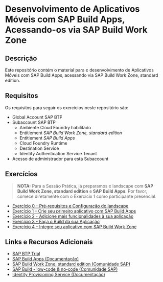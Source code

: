 # Desenvolvimento de Aplicativos Móveis com SAP Build Apps, Acessando-os via SAP Build Work Zone

## Descrição

Este repositório contém o material para o desenvolvimento de Aplicativos Móveis com SAP Build Apps, acessando via SAP Build Work Zone, standard edition.

<!-- ![XP161](./images/XP161.jpg) -->

## Requisitos

Os requisitos para seguir os exercícios neste repositório são:

- Global Account SAP BTP
- Subaccount SAP BTP
  - Ambiente Cloud Foundry habilitado
  - Entitlement *SAP Build Work Zone, standard edition*
  - Entitlement *SAP Build Apps*
  - Cloud Foundry Runtime
  - Destination Service
  - Identity Authentication Service Tenant
- Acesso de administrador para esta Subaccount

## Exercícios

> **NOTA:** Para a Sessão Prática, já preparamos o landscape com **SAP Build Work Zone, standard edition** e **SAP Build Apps**. Por favor, comece diretamente com o Exercício 1 como participante presencial.

- [Exercício 0 - Pré-requisitos e Configuração do landscape](exercises/ex0/)
- [Exercício 1 - Crie seu primeiro aplicativo com SAP Build Apps](exercises/ex1/)
- [Exercício 2 - Adicione mais funcionalidades à sua aplicação](exercises/ex2/)
- [Exercício 3 - Faça o Build da sua Aplicação](exercises/ex3/)
- [Exercício 4 - Integre seu aplicativo com SAP Build Work Zone](exercises/ex4/)

## Links e Recursos Adicionais

- [SAP BTP Trial]([https://account.hanatrial.ondemand.com/trial/#/home/trial)
- [SAP Build Apps (Documentação)]([https://help.sap.com/docs/build-apps/service-guide/what-is-sap-build-apps?locale=en-US)
- [SAP Build Work Zone, standard edition (Comunidade SAP)](https://community.sap.com/topics/work-zone/standard)
- [SAP Build - low-code & no-code (Comunidade SAP)](https://community.sap.com/topics/low-code-no-code)
- [Identity Provisioning Service (Documentação)](https://help.sap.com/docs/Launchpad_Service/8c8e1958338140699bd4811b37b82ece/1c231333f1d24ae0a8e60ce688c4f692.html)
